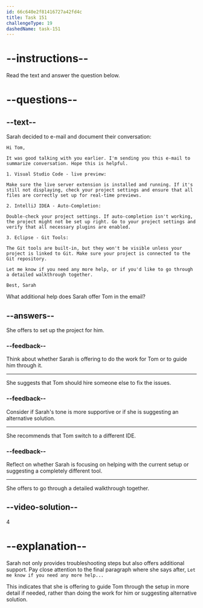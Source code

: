 ```yaml
---
id: 66c640e2f81416727a42fd4c
title: Task 151
challengeType: 19
dashedName: task-151
---
```

<!-- READING -->

# --instructions--

Read the text and answer the question below.

# --questions--

## --text--

Sarah decided to e-mail and document their conversation:

`Hi Tom,`

`It was good talking with you earlier. I'm sending you this e-mail to summarize conversation. Hope this is helpful.`

`1. Visual Studio Code - live preview:`

`Make sure the live server extension is installed and running. If it's still not displaying, check your project settings and ensure that all files are correctly set up for real-time previews.`

`2. IntelliJ IDEA - Auto-Completion:`

`Double-check your project settings. If auto-completion isn't working, the project might not be set up right. Go to your project settings and verify that all necessary plugins are enabled.`

`3. Eclipse - Git Tools:`

`The Git tools are built-in, but they won't be visible unless your project is linked to Git. Make sure your project is connected to the Git repository.`

`Let me know if you need any more help, or if you'd like to go through a detailed walkthrough together.`

`Best, Sarah`

What additional help does Sarah offer Tom in the email?

## --answers--

She offers to set up the project for him.

### --feedback--

Think about whether Sarah is offering to do the work for Tom or to guide him through it.

---

She suggests that Tom should hire someone else to fix the issues.

### --feedback--

Consider if Sarah's tone is more supportive or if she is suggesting an alternative solution.

---

She recommends that Tom switch to a different IDE.

### --feedback--

Reflect on whether Sarah is focusing on helping with the current setup or suggesting a completely different tool.

---

She offers to go through a detailed walkthrough together.

## --video-solution--

4

# --explanation--

Sarah not only provides troubleshooting steps but also offers additional support. Pay close attention to the final paragraph where she says after, `Let me know if you need any more help...` 

This indicates that she is offering to guide Tom through the setup in more detail if needed, rather than doing the work for him or suggesting alternative solution.
